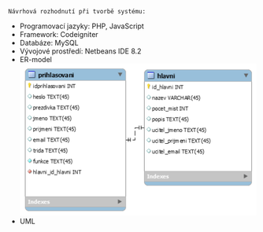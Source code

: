 	Návrhová rozhodnutí při tvorbě systému:
- Programovací jazyky: PHP, JavaScript
- Framework: Codeigniter
- Databáze: MySQL
- Vývojové prostředí: Netbeans IDE 8.2
- ER-model
![ER-model](ER-model.png)
- UML
